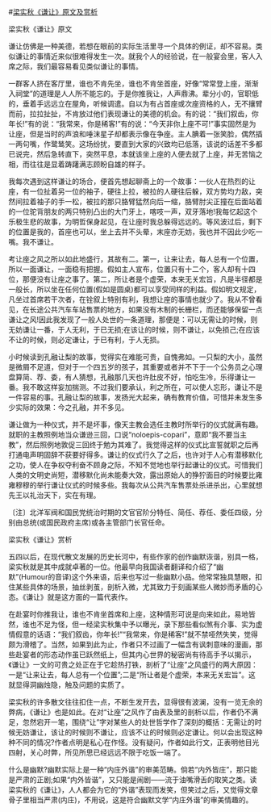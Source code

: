 #[梁实秋《谦让》原文及赏析](https://www.vrrw.net/wx/10844.html)

梁实秋《谦让》原文

谦让仿佛是一种美德，若想在眼前的实际生活里寻一个具体的例证，却不容易。类似谦让的事情近来似很难得发生一次。就我个人的经验说，在一般宴会里，客人入席之际，我们最容易看见类似谦让的事情。

一群客人挤在客厅里，谁也不肯先坐，谁也不肯坐首座，好像“常常登上座，渐渐入祠堂”的道理是人人所不能忘的。于是你推我让，人声鼎沸。辈分小的，官职低的，垂着手远远立在屋角，听候调遣。自以为有占首座或次座资格的人，无不攘臂而前，拉拉扯扯，不肯放过他们表现谦让的美德的机会。有的说：“我们叙齿，你年长!”有的说：“我常来，你是稀客!”有的说：“今天非你上座不可!”事实固然是为让座，但是当时的声浪和唾沫星子却都表示像在争座。主人腆着一张笑脸，偶然插一两句嘴，作鹭鸶笑。这场纷扰，要直到大家的兴致均已低落，该说的话差不多都已说完，然后急转直下，突然平息，本就该坐上座的人便去就了上座，并无苦恼之相，而往往是显着踌躇满志顾盼自雄的样子。



我每次遇到这样谦让的场合，便首先想起聊斋上的一个故事：一伙人在热烈的让座，有一位扯着另一位的袖子，硬往上拉，被拉的人硬往后躲，双方势均力敌，突然间拉着袖子的手一松，被拉的那只胳臂猛然向后一缩，胳臂肘尖正撞在后面站着的一位驼背朋友的两只特别凸出的大门牙上，喀吱一声，双牙落地!我每忆起这个乐极生悲的故事，为明哲保身起见，在让座时我总躲得远远的。等风波过后，剩下的位置是我的，首座也可以，坐上去并不头晕，末座亦无妨，我也并不因此少吃一嘴。我不谦让。

考让座之风之所以如此地盛行，其故有二。第一，让来让去，每人总有一个位置，所以一面谦让，一面稳有把握。假如主人宣布，位置只有十二个，客人却有十四位，那便没有让座之事了。第二，所让者是个虚荣，本来无关宏旨，凡是半径都是一般长，所以坐在任何位置(假如是圆桌)都可以享受同样的利益。假如明文规定，凡坐过首席若干次者，在铨叙上特别有利，我想让座的事情也就少了。我从不曾看见，在长途公共汽车车站售票的地方，如果没有木制的长栅栏，而还能够保留一点谦让之风!因此我发现了一般人处世的一条道理，那便是：可以无需让的时候，则无妨谦让一番，于人无利，于已无损;在该让的时候，则不谦让，以免损己;在应该不让的时候，则必定谦让，于已有利，于人无损。

小时候读到孔融让梨的故事，觉得实在难能可贵，自愧弗如。一只梨的大小，虽然是微屑不足道，但对于一个四五岁的孩子，其重要或者并不下于一个公务员之心理盘算简、荐、委，有人猜想，孔融那几天也许肚皮不好，怕吃生冷，乐得谦让一番。我不敢这样妄加揣测。不过我们要承认，利之所在，可以使人忘形，谦让不是一件容易的事。孔融让梨的故事，发扬光大起来，确有教育价值，可惜并未发生多少实际的效果：今之孔融，并不多见。

谦让做为一种仪式，并不是坏事，像天主教会选任主教时所举行的仪式就满有趣。就职的主教照例地当众谦逊三回，口说“noloepis-copari”，意即“我不要当主教”，然后照例地敦促三回终于勉为其难了。我觉得这样的仪式比宣誓就职之后再打通电声明固辞不获要好得多。谦让的仪式行久了之后，也许对于人心有潜移默化之功，使人在争权夺利奋不顾身之际，不知不觉地也举行起谦让的仪式。可惜我们人类的文明史尚短，潜移默化尚未能奏大效，露出原始人的狰狞面目的时候要比雍雍穆穆的举行谦让仪式的时候多些。我每次从公共汽车售票处杀进杀出，心里就想先王以礼治天下，实在有理。

〔注〕北洋军阀和国民党统治时期的文官官阶分特任、简任、荐任、委任四级，分别由总统(或国民政府主席)或各主管部门长官任命。

梁实秋《谦让》赏析

五四以后，在现代散文发展的历史长河中，有些作家的创作幽默诙谐，别具一格，梁实秋就是其中成就卓著的一位。他最早向我国读者翻译和介绍了“幽默”(Humour的音译)这个外来语，后来也写过一些幽默小品。他常常独具慧眼，扣住某些具体的场景，抽丝剥茧，剖析入微，尤其致力于刻画某些人微妙而矛盾的心态。《谦让》就是这方面的一篇代表作。

在赴宴时你推我让，谁也不肯坐首席和上座，这种情形可说是向来如此，易地皆然，谁也不足为怪，但一经梁实秋集中予以曝光，录下那些看似煞有介事、实为虚情假意的话语：“我们叙齿，你年长!”“我常来，你是稀客!”就不禁哑然失笑，觉得颇为滑稽了。当然，如果到此为止，作者只不过画了一幅含有讽刺意味的漫画，那些赴宴者的形态动作虽已跃然纸上，但其内心世界的秘密尚有待高手予以揭示，《谦让》一文的可贵之处正在于它趁热打铁，剖析了“让座”之风盛行的两大原因：一是“让来让去，每人总有一个位置”;二是“所让者是个虚荣，本来无关宏旨”。这就显得洞幽烛隐，触及问题的实质了。

梁实秋的许多散文往往扣住一点，不断生发开去，显得很有波澜，没有一览无余的弊病，《谦让》也是如此。在对“让座”之风作了由表及里的剖析以后，作者仍不满足，忽然宕开一笔，围绕“让”字对某些人的处世哲学作了深刻的概括：无需让的时候无妨谦让，该让的时候则不谦让，应该不让的时候则必定谦让。何以会出现这种种不同的情况?作者点明是私心在作怪。没有疑问，作者如此行文，正表明他目光四射，关心时弊，所见所思已经远远不限于吃饭一端了。

什么是幽默?幽默实际上是一种“内庄外谐”的审美范畴。倘若“内外皆庄”，那只能是严肃的正剧;如果“内外皆谐”，又只能是闹剧——流于油嘴滑舌的取笑之类。读梁实秋的《谦让》，人人都会为它的“外谐”表现而发笑，但笑过之后，又觉得文章骨子里相当严肃(内庄)，不用说，这是符合幽默文学“内庄外谐”的审美情趣的。

